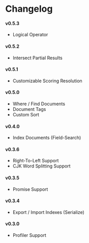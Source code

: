 # Changelog

#### v0.5.3

- Logical Operator

#### v0.5.2

- Intersect Partial Results

#### v0.5.1

- Customizable Scoring Resolution

#### v0.5.0

- Where / Find Documents
- Document Tags
- Custom Sort

#### v0.4.0

- Index Documents (Field-Search)

#### v0.3.6

- Right-To-Left Support
- CJK Word Splitting Support

#### v0.3.5

- Promise Support

#### v0.3.4

- Export / Import Indexes (Serialize)

#### v0.3.0

- Profiler Support
